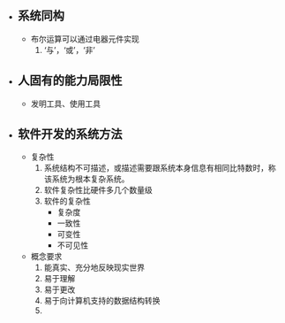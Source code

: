 - ## 系统同构
	- 布尔运算可以通过电器元件实现
		1. ‘与’，‘或’，‘非’
- ## 人固有的能力局限性 
	- 发明工具、使用工具
- ## 软件开发的系统方法
	- 复杂性
		1. 系统结构不可描述，或描述需要跟系统本身信息有相同比特数时，称该系统为根本复杂系统。
		2. 软件复杂性比硬件多几个数量级
		3. 软件的复杂性
			- 复杂度
			- 一致性
			- 可变性
			- 不可见性
	- 概念要求
		1. 能真实、充分地反映现实世界
		2. 易于理解
		3. 易于更改
		4. 易于向计算机支持的数据结构转换
		5. 
<!--stackedit_data:
eyJoaXN0b3J5IjpbMTA4NTY4MzE0MywtNjc2MTc2ODkzXX0=
-->